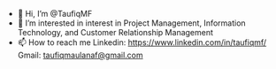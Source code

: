 - 👋 Hi, I’m @TaufiqMF
- 👀 I’m interested in interest in Project Management, Information Technology, and Customer Relationship Management
- 📫 How to reach me 
   Linkedin: https://www.linkedin.com/in/taufiqmf/
   Gmail: taufiqmaulanaf@gmail.com

<!---
TaufiqMF/TaufiqMF is a ✨ special ✨ repository because its `README.md` (this file) appears on your GitHub profile.
You can click the Preview link to take a look at your changes.
--->
